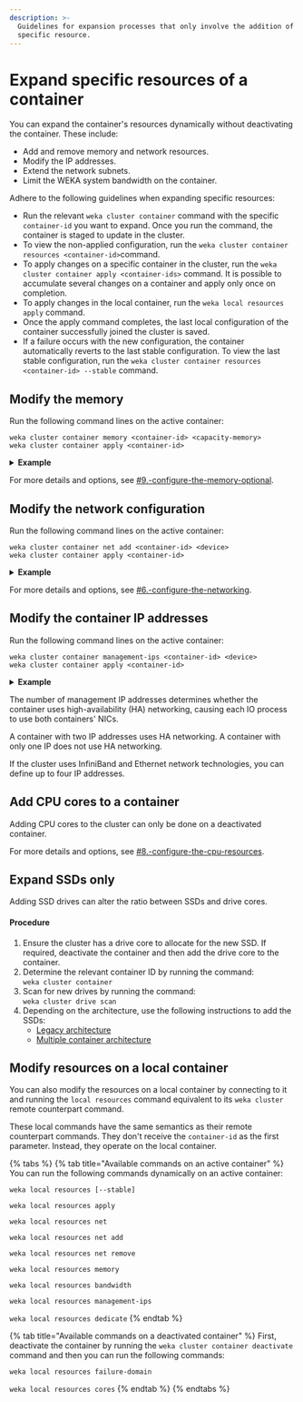 ```yaml
---
description: >-
  Guidelines for expansion processes that only involve the addition of a
  specific resource.
---
```


# Expand specific resources of a container

You can expand the container's resources dynamically without deactivating the container. These include:

* Add and remove memory and network resources.
* Modify the IP addresses.
* Extend the network subnets.
* Limit the WEKA system bandwidth on the container.

Adhere to the following guidelines when expanding specific resources:

* Run the relevant `weka cluster container` command with the specific `container-id` you want to expand. Once you run the command, the container is staged to update in the cluster.
* To view the non-applied configuration, run the `weka cluster container resources <container-id>`command.
* To apply changes on a specific container in the cluster, run the `weka cluster container apply <container-ids>` command.  It is possible to accumulate several changes on a container and apply only once on completion.
* To apply changes in the local container, run the `weka local resources apply` command.
* Once the apply command completes, the last local configuration of the container successfully joined the cluster is saved.
* If a failure occurs with the new configuration, the container automatically reverts to the last stable configuration. To view the last stable configuration, run the `weka cluster container resources <container-id> --stable` command.&#x20;

## Modify the memory

Run the following command lines on the active container:

```
weka cluster container memory <container-id> <capacity-memory>
weka cluster container apply <container-id>
```

<details>

<summary><strong>Example</strong></summary>

To change the memory of `container-id 0` to 1.5 GB, run the following commands:

`weka cluster container memory 0 1.5GB`

`weka cluster container apply 0`

</details>

For more details and options, see [#9.-configure-the-memory-optional](../../install/bare-metal/weka-system-installation-with-multiple-containers-using-the-cli/using-cli.md#9.-configure-the-memory-optional "mention").

## Modify the network configuration

Run the following command lines on the active container:

```
weka cluster container net add <container-id> <device>
weka cluster container apply <container-id>
```

<details>

<summary><strong>Example</strong></summary>

To add another network device to `container-id 0`, run the following commands:

`weka cluster container net add 0 eth2`

`weka cluster container apply 0`

</details>

For more details and options, see [#6.-configure-the-networking](../../install/bare-metal/weka-system-installation-with-multiple-containers-using-the-cli/using-cli.md#6.-configure-the-networking "mention").

## Modify the container IP addresses

Run the following command lines on the active container:

```
weka cluster container management-ips <container-id> <device>
weka cluster container apply <container-id>
```

<details>

<summary><strong>Example</strong></summary>

To change the management IPs on `container-id 0`, run the following commands:

`weka cluster container management-ips 192.168.1.10 192.168.1.20`

`weka cluster container apply 0`

</details>

The number of management IP addresses determines whether the container uses high-availability (HA) networking, causing each IO process to use both containers' NICs.

A container with two IP addresses uses HA networking. A container with only one IP does not use HA networking.

If the cluster uses InfiniBand and Ethernet network technologies, you can define up to four IP addresses.

## Add CPU cores to a container

Adding CPU cores to the cluster can only be done on a deactivated container.

For more details and options, see [#8.-configure-the-cpu-resources](../../install/bare-metal/weka-system-installation-with-multiple-containers-using-the-cli/using-cli.md#8.-configure-the-cpu-resources "mention").

## Expand SSDs only

Adding SSD drives can alter the ratio between SSDs and drive cores.

#### Procedure

1. Ensure the cluster has a drive core to allocate for the new SSD. If required, deactivate the container and then add the drive core to the container.&#x20;
2. Determine the relevant container ID by running  the command:\
   `weka cluster container`
3. Scan for new drives by running  the command:\
   `weka cluster drive scan`
4. Depending on the architecture, use the following instructions to add the SSDs:&#x20;
   * [Legacy architecture](../../install/bare-metal/weka-system-installation-with-multiple-containers-using-the-cli/using-cli.md#7.-configure-the-ssds)&#x20;
   * [Multiple container architecture](../../install/bare-metal/weka-system-installation-with-multiple-containers-using-the-cli/#6.-configure-the-ssd-drives)

## Modify resources on a local container

You can also modify the resources on a local container by connecting to it and running the `local resources` command equivalent to its `weka cluster` remote counterpart command.

These local commands have the same semantics as their remote counterpart commands. They don't receive the `container-id` as the first parameter. Instead, they operate on the local container.

{% tabs %}
{% tab title="Available commands on an active container" %}
You can run the following commands dynamically on an active container:

`weka local resources [--stable]`

`weka local resources apply`

`weka local resources net`

`weka local resources net add`

`weka local resources net remove`

`weka local resources memory`

`weka local resources bandwidth`

`weka local resources management-ips`

`weka local resources dedicate`
{% endtab %}

{% tab title="Available commands on a deactivated container" %}
First, deactivate the container by running the `weka cluster container deactivate` command and then you can run the following commands:

`weka local resources failure-domain`

`weka local resources cores`
{% endtab %}
{% endtabs %}
